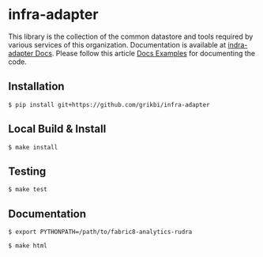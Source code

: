 # infra-adapter

This library is the collection of the common datastore and tools required by various services of this organization. Documentation is available at [indra-adapter Docs](https://fabric8-analytics-rudra.readthedocs.io). Please follow this article  [Docs Examples](https://sphinxcontrib-napoleon.readthedocs.io/en/latest/example_google.html) for documenting the code.

## Installation

```
$ pip install git+https://github.com/grikbi/infra-adapter
```

## Local Build & Install

```
$ make install
```

## Testing

```
$ make test
```

## Documentation

```
$ export PYTHONPATH=/path/to/fabric8-analytics-rudra

$ make html
```
